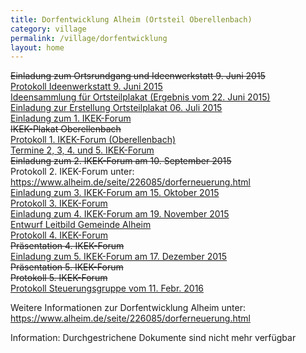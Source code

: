 ```yaml
---
title: Dorfentwicklung Alheim (Ortsteil Oberellenbach)
category: village
permalink: /village/dorfentwicklung
layout: home
---
```


~~Einladung zum Ortsrundgang und Ideenwerkstatt 9. Juni 2015~~  
[Protokoll Ideenwerkstatt 9. Juni 2015](/uploads/Oberellenbach-Protokoll-06.09.2015.pdf)  
[Ideensammlung für Ortsteilplakat (Ergebnis vom 22. Juni 2015)](/uploads/OrtsteilplakatVorschlge.doc)  
[Einladung zur Erstellung Ortsteilplakat 06. Juli 2015](/uploads/20150706E.doc)  
[Einladung zum 1. IKEK-Forum](/uploads/2015-07-15Einladung1-FORUM.pdf)  
~~IKEK-Plakat Oberellenbach~~  
[Protokoll 1. IKEK-Forum (Oberellenbach)](/uploads/1.-IKEK-ForumOberellenbach.doc)  
[Termine 2, 3, 4. und 5. IKEK-Forum](/uploads/1.ikek-forumalheimernachrichten08.2015neu.pdf)  
~~Einladung zum 2. IKEK-Forum am 10. September 2015~~  
Protokoll 2. IKEK-Forum unter:  
<https://www.alheim.de/seite/226085/dorferneuerung.html>  
[Einladung zum 3. IKEK-Forum am 15. Oktober 2015](/uploads/2015-10-15Einladung3-FORUM.pdf)  
[Protokoll 3. IKEK-Forum](/uploads/3.ikek-forum15.10.2015protokoll.pdf)  
[Einladung zum 4. IKEK-Forum am 19. November 2015](/uploads/4.-IKEK-Forum19.11.2015Einladung.pdf)  
[Entwurf Leitbild Gemeinde Alheim](/uploads/AlheimLeitbildEntwurf.pdf)  
[Protokoll 4. IKEK-Forum](/uploads/4.ikek-forum19.11.2015protokoll.pdf)  
~~Präsentation 4. IKEK-Forum~~  
[Einladung zum 5. IKEK-Forum am 17. Dezember 2015](/uploads/5.ikek-forum17.12.2015einladung.pdf)  
~~Präsentation 5. IKEK-Forum~~  
~~Protokoll 5. IKEK-Forum~~  
[Protokoll Steuerungsgruppe vom 11. Febr. 2016](/uploads/2016-02-112.-Steuerungsgruppe.pdf)  

Weitere Informationen zur Dorfentwicklung Alheim unter:  
<https://www.alheim.de/seite/226085/dorferneuerung.html>  

Information: Durchgestrichene Dokumente sind nicht mehr verfügbar